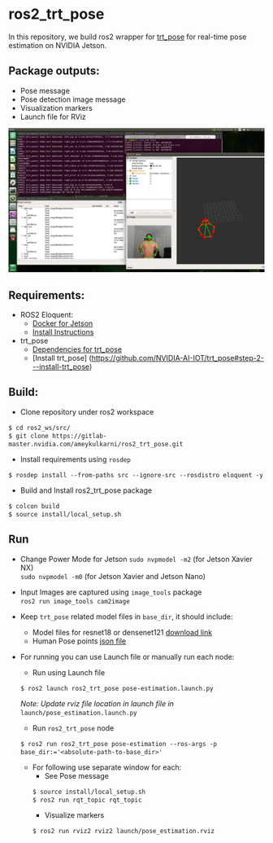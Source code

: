 # ros2_trt_pose

In this repository, we build ros2 wrapper for [trt_pose](https://github.com/NVIDIA-AI-IOT/trt_pose) for real-time pose estimation on NVIDIA Jetson.

## Package outputs:
- Pose message
- Pose detection image message
- Visualization markers
- Launch file for RViz

![alt text](images/detected_output.png "Output from ros2_trt_pose")

## Requirements:
- ROS2 Eloquent: <br/>
    - [Docker for Jetson](https://github.com/dusty-nv/jetson-containers#ros-containers) <br/>
    - [Install Instructions](https://index.ros.org/doc/ros2/Installation/Eloquent/Linux-Development-Setup/) <br/>
- trt_pose
    - [Dependencies for trt_pose](https://github.com/NVIDIA-AI-IOT/trt_pose#step-1---install-dependencies) <br/>
    - [Install trt_pose] (https://github.com/NVIDIA-AI-IOT/trt_pose#step-2---install-trt_pose) <br/>

## Build:
- Clone repository under ros2 workspace <br/>
```
$ cd ros2_ws/src/
$ git clone https://gitlab-master.nvidia.com/ameykulkarni/ros2_trt_pose.git
```
- Install requirements using ```rosdep``` <br/>
```
$ rosdep install --from-paths src --ignore-src --rosdistro eloquent -y
```
- Build and Install ros2_trt_pose package <br/>
```
$ colcon build
$ source install/local_setup.sh
```

## Run
- Change Power Mode for Jetson
``` sudo nvpmodel -m2 ``` (for Jetson Xavier NX) <br/>
``` sudo nvpmodel -m0 ``` (for Jetson Xavier and Jetson Nano) <br/>
- Input Images are captured using ```image_tools``` package <br/>
``` ros2 run image_tools cam2image ```
- Keep ```trt_pose``` related model files in ```base_dir```, it should include:<br/>
    - Model files for resnet18 or densenet121 [download link](https://github.com/NVIDIA-AI-IOT/trt_pose#step-3---run-the-example-notebook) 
    - Human Pose points [json file](https://github.com/NVIDIA-AI-IOT/trt_pose/blob/master/tasks/human_pose/human_pose.json)
- For running you can use Launch file or manually run each node: <br/>
    - Run using Launch file <br/>
    ```
    $ ros2 launch ros2_trt_pose pose-estimation.launch.py
    ```
    *Note: Update rviz file location in launch file in* ```launch/pose_estimation.launch.py``` <br/>

    - Run ```ros2_trt_pose``` node <br/>
    ``` 
    $ ros2 run ros2_trt_pose pose-estimation --ros-args -p base_dir:='<absolute-path-to-base_dir>'
    ```
    - For following use separate window for each:<br/>
        - See Pose message <br/>
        ```
        $ source install/local_setup.sh
        $ ros2 run rqt_topic rqt_topic
        ```
        - Visualize markers <br/>
        ```
        $ ros2 run rviz2 rviz2 launch/pose_estimation.rviz
        ```

